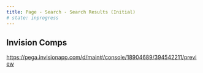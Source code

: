 ```yaml
---
title: Page - Search - Search Results (Initial)
# state: inprogress
---
```


## Invision Comps

https://pega.invisionapp.com/d/main#/console/18904689/394542211/preview